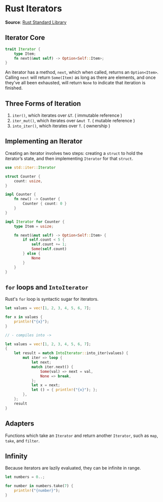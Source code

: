 # Rust Iterators

**Source**: [Rust Standard Library](https://doc.rust-lang.org/std/iter/index.html)

## Iterator Core

```rust
trait Iterator {
    type Item;
    fn next(&mut self) -> Option<Self::Item>;
}
```

An iterator has a method, `next`, which when called, returns an `Option<Item>`. 
Calling `next` will return `Some(Item)` as long as there are elements, and once 
they’ve all been exhausted, will return `None` to indicate that iteration is finished.

## Three Forms of Iteration

1. `iter()`, which iterates over `&T`. ( immutable reference )
2. `iter_mut()`, which iterates over `&mut T`. ( mutable reference )
3. `into_iter()`, which iterates over `T`. ( ownership )

## Implementing an Iterator

Creating an iterator involves two steps: creating a `struct` to hold the iterator’s state, 
and then implementing `Iterator` for that `struct`.

```rust
use std::iter::Iterator

struct Counter {
    count: usize,
}

impl Counter {
    fn new() -> Counter {
        Counter { count: 0 }
    }
}

impl Iterator for Counter {
    type Item = usize;

    fn next(&mut self) -> Option<Self::Item> {
        if self.count < 5 {
            self.count += 1;
            Some(self.count)
        } else {
            None
        }
    }
}
```

## `for` loops and `IntoIterator`

Rust's `for` loop is syntactic sugar for iterators.

```rust
let values = vec![1, 2, 3, 4, 5, 6, 7];

for x in values {
    println!("{x}");
}

// - compiles into ->

let values = vec![1, 2, 3, 4, 5, 6, 7];
{
    let result = match IntoIterator::into_iter(values) {
        mut iter => loop {
            let next;
            match iter.next() {
                Some(val) => next = val,
                None => break,
            };
            let x = next;
            let () = { println!("{x}"); };
        },
    };
    result
}
```

## Adapters

Functions which take an `Iterator` and return another `Iterator`, such as `map`, `take`, and `filter`.

## Infinity

Because iterators are lazily evaluated, they can be infinite in range.

```rust
let numbers = 0..;

for number in numbers.take(7) {
    println!("{number}");
}
```
